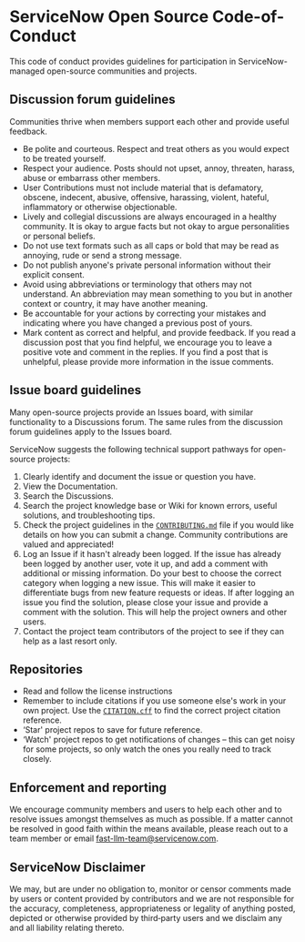 # ServiceNow Open Source Code-of-Conduct

This code of conduct provides guidelines for participation in ServiceNow-managed open-source communities and projects.

## Discussion forum guidelines

Communities thrive when members support each other and provide useful feedback.

- Be polite and courteous. Respect and treat others as you would expect to be treated yourself.
- Respect your audience. Posts should not upset, annoy, threaten, harass, abuse or embarrass other members.
- User Contributions must not include material that is defamatory, obscene, indecent, abusive, offensive, harassing, violent, hateful, inflammatory or otherwise objectionable.
- Lively and collegial discussions are always encouraged in a healthy community. It is okay to argue facts but not okay to argue personalities or personal beliefs.
- Do not use text formats such as all caps or bold that may be read as annoying, rude or send a strong message.
- Do not publish anyone's private personal information without their explicit consent.
- Avoid using abbreviations or terminology that others may not understand. An abbreviation may mean something to you but in another context or country, it may have another meaning.
- Be accountable for your actions by correcting your mistakes and indicating where you have changed a previous post of yours.
- Mark content as correct and helpful, and provide feedback. If you read a discussion post that you find helpful, we encourage you to leave a positive vote and comment in the replies. If you find a post that is unhelpful, please provide more information in the issue comments.

## Issue board guidelines

Many open-source projects provide an Issues board, with similar functionality to a Discussions forum. The same rules from the discussion forum guidelines apply to the Issues board.

ServiceNow suggests the following technical support pathways for open-source projects:

1. Clearly identify and document the issue or question you have.
2. View the Documentation.
3. Search the Discussions.
4. Search the project knowledge base or Wiki for known errors, useful solutions, and troubleshooting tips.
5. Check the project guidelines in the [`CONTRIBUTING.md`](CONTRIBUTING.md) file if you would like details on how you can submit a change. Community contributions are valued and appreciated!
6. Log an Issue if it hasn't already been logged. If the issue has already been logged by another user, vote it up, and add a comment with additional or missing information. Do your best to choose the correct category when logging a new issue. This will make it easier to differentiate bugs from new feature requests or ideas. If after logging an issue you find the solution, please close your issue and provide a comment with the solution. This will help the project owners and other users.
7. Contact the project team contributors of the project to see if they can help as a last resort only.

## Repositories

- Read and follow the license instructions
- Remember to include citations if you use someone else's work in your own project. Use the [`CITATION.cff`](CITATION.cff) to find the correct project citation reference.
- ‘Star' project repos to save for future reference.
- ‘Watch' project repos to get notifications of changes – this can get noisy for some projects, so only watch the ones you really need to track closely.

## Enforcement and reporting

We encourage community members and users to help each other and to resolve issues amongst themselves as much as possible. If a matter cannot be resolved in good faith within the means available, please reach out to a team member or email [fast-llm-team@servicenow.com](mailto:fast-llm-team@servicenow.com).

## ServiceNow Disclaimer

We may, but are under no obligation to, monitor or censor comments made by users or content provided by contributors and we are not responsible for the accuracy, completeness, appropriateness or legality of anything posted, depicted or otherwise provided by third‑party users and we disclaim any and all liability relating thereto.
